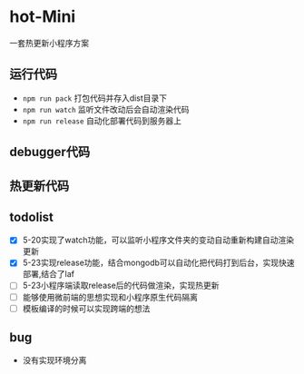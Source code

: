 # hot-Mini
一套热更新小程序方案

## 运行代码
- `npm run pack` 打包代码并存入dist目录下
- `npm run watch` 监听文件改动后会自动渲染代码
- `npm run release` 自动化部署代码到服务器上
## debugger代码

## 热更新代码
## todolist
- [x] 5-20实现了watch功能，可以监听小程序文件夹的变动自动重新构建自动渲染更新
- [x] 5-23实现release功能，结合mongodb可以自动化把代码打到后台，实现快速部署,结合了laf
- [ ] 5-23小程序端读取release后的代码做渲染，实现热更新
- [ ] 能够使用微前端的思想实现和小程序原生代码隔离
- [ ] 模板编译的时候可以实现跨端的想法 
## bug
- 没有实现环境分离